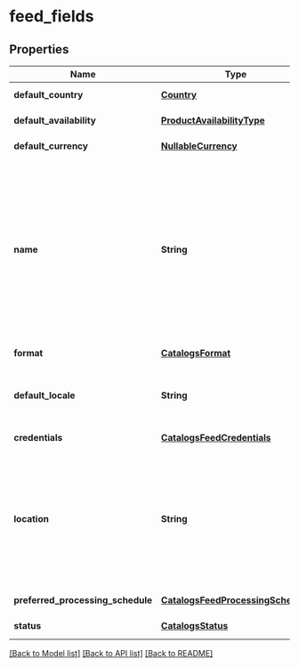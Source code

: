 # feed_fields
## Properties

Name | Type | Description | Notes
------------ | ------------- | ------------- | -------------
**default\_country** | [**Country**](Country.md) |  | [default to null]
**default\_availability** | [**ProductAvailabilityType**](ProductAvailabilityType.md) |  | [default to null]
**default\_currency** | [**NullableCurrency**](NullableCurrency.md) |  | [default to null]
**name** | **String** | A human-friendly name associated to a given feed. This value is currently nullable due to historical reasons. It is expected to become non-nullable in the future. | [default to null]
**format** | [**CatalogsFormat**](CatalogsFormat.md) |  | [default to null]
**default\_locale** | **String** | The locale used within a feed for product descriptions. | [default to null]
**credentials** | [**CatalogsFeedCredentials**](CatalogsFeedCredentials.md) |  | [default to null]
**location** | **String** | The URL where a feed is available for download. This URL is what Pinterest will use to download a feed for processing. | [default to null]
**preferred\_processing\_schedule** | [**CatalogsFeedProcessingSchedule**](CatalogsFeedProcessingSchedule.md) |  | [default to null]
**status** | [**CatalogsStatus**](CatalogsStatus.md) |  | [default to null]

[[Back to Model list]](../README.md#documentation-for-models) [[Back to API list]](../README.md#documentation-for-api-endpoints) [[Back to README]](../README.md)

